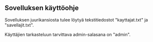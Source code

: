 ## Sovelluksen käyttöohje

Sovelluksen juurikansiosta tulee löytyä tekstitiedostot "kayttajat.txt" ja "savellajit.txt".

Käyttäjien tarkasteluun tarvittava admin-salasana on "admin".
